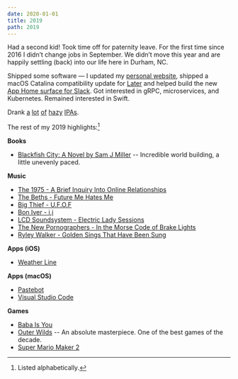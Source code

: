 ```yaml
---
date: 2020-01-01
title: 2019
path: 2019
---
```

Had a second kid! Took time off for paternity leave.
For the first time since 2016 I didn’t change jobs in September. We didn’t move this year and are happily settling (back) into our life here in Durham, NC. 

Shipped some software — I updated my [personal website](www.launchsoft.co), shipped a macOS Catalina compatibility update for [Later](launchsoft.co/later.html) and helped build the new [App Home surface for Slack](https://medium.com/slack-developer-blog/theres-no-place-like-home-8a710b614a9d). Got interested in gRPC, microservices, and Kubernetes. Remained interested in Swift. 

Drank [a](https://westbrookbrewing.com/beer/rinse-repeat-motueka-wakatu-ddh/) [lot](https://www.fullsteam.ag/beer/next) [of](https://untappd.com/b/casita-lucid-dream/3541814) [hazy](https://revisionbrewing.com/beers/staff-of-life/) [IPAs](https://untappd.com/b/heist-brewery-mo-j/2310852).

The rest of my 2019 highlights:[^1]

**Books**

- [Blackfish City: A Novel by Sam J Miller](https://www.amazon.com/Blackfish-City-Novel-Sam-Miller/dp/0062684825/) -- Incredible world building, a little unevenly paced.

**Music**

- [The 1975 - A Brief Inquiry Into Online Relationships](https://open.spotify.com/album/6PWXKiakqhI17mTYM4y6oY?si=wZXezoRsT_C9nbeJEVTMaw)
- [The Beths - Future Me Hates Me](https://open.spotify.com/album/4xG41eVnTuDK6uMmcksQ9B?si=GUsY7CQ1R5WSEXAUwoFtKQ)
- [Big Thief - U.F.O.F](https://open.spotify.com/album/5X0bIKvPtSDo4NpXqgrB6p?si=JtRE5qkfTdafs7JxjKQhfg)
- [Bon Iver - i,i](https://open.spotify.com/album/54DU59anGQsdrFP7utpshG?si=B8ZNjZ63SbusMA25CrcdVA)
- [LCD Soundsystem - Electric Lady Sessions](https://open.spotify.com/album/6iVbNJBKV53qgNPKPpcBLt?si=e0fyiHwBRIKFnnGaQk08QA)
- [The New Pornographers - In the Morse Code of Brake Lights](https://open.spotify.com/album/07XtrVIcnlM0IA5FC7elBx?si=t1Dp3DY5TW2JU8nwg_nHvQ)
- [Ryley Walker - Golden Sings That Have Been Sung](https://open.spotify.com/album/6pzoDMaxrkGRsjoMKey5x8?si=d9Daz_7kRCSBkW3zg7N8zA)

**Apps (iOS)**

- [Weather Line](http://weatherlineapp.com)

**Apps (macOS)**

- [Pastebot](https://tapbots.com/pastebot/)
- [Visual Studio Code](https://code.visualstudio.com)

**Games**

- [Baba Is You](https://store.steampowered.com/app/736260/Baba_Is_You/)
- [Outer Wilds](https://store.steampowered.com/app/753640/Outer_Wilds/) -- An absolute masterpiece. One of the best games of the decade.
- [Super Mario Maker 2](https://supermariomaker.nintendo.com/buy/)

[^1]: Listed alphabetically.